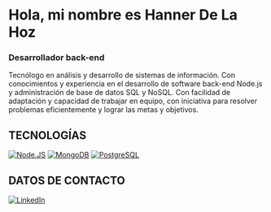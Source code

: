 # Hola, mi nombre es Hanner De La Hoz
### Desarrollador back-end

Tecnólogo en análisis y desarrollo de sistemas de información. Con conocimientos y experiencia en el desarrollo de software back-end Node.js y administración de base de datos SQL y NoSQL. Con facilidad de adaptación y capacidad de trabajar en equipo, con iniciativa para resolver problemas eficientemente y lograr las metas y objetivos.

## TECNOLOGÍAS
[![Node.JS](https://img.shields.io/badge/Node.JS-339933?style=for-the-badge&logo=node.js&logoColor=white&labelColor=101010)]()
[![MongoDB](https://img.shields.io/badge/MongoDB-47A248?style=for-the-badge&logo=mongodb&logoColor=white&labelColor=101010)]()
[![PostgreSQL](https://img.shields.io/badge/PostgreSQL-316192?style=for-the-badge&logo=postgresql&logoColor=white&labelColor=101010)]()

## DATOS DE CONTACTO
[![LinkedIn](https://img.shields.io/badge/LinkedIn-Hanner_De_La_Hoz-0077B5?style=for-the-badge&logo=linkedin&logoColor=white&labelColor=101010)](https://www.linkedin.com/in/hannerdlh)
